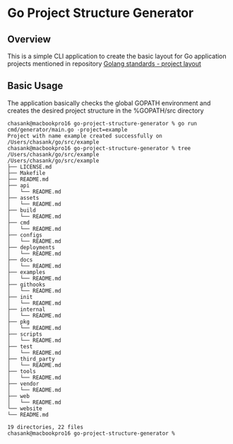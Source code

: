 # Go Project Structure Generator

## Overview

This is a simple CLI application to create the basic layout for Go application projects mentioned in repository [Golang standards - project layout](https://github.com/golang-standards/project-layout) 

## Basic Usage
The application basically checks the global GOPATH environment and creates the desired project structure in the %GOPATH/src directory 
```
chasank@macbookpro16 go-project-structure-generator % go run cmd/generator/main.go -project=example
Project with name example created successfully on /Users/chasank/go/src/example
chasank@macbookpro16 go-project-structure-generator % tree /Users/chasank/go/src/example
/Users/chasank/go/src/example
├── LICENSE.md
├── Makefile
├── README.md
├── api
│   └── README.md
├── assets
│   └── README.md
├── build
│   └── README.md
├── cmd
│   └── README.md
├── configs
│   └── README.md
├── deployments
│   └── README.md
├── docs
│   └── README.md
├── examples
│   └── README.md
├── githooks
│   └── README.md
├── init
│   └── README.md
├── internal
│   └── README.md
├── pkg
│   └── README.md
├── scripts
│   └── README.md
├── test
│   └── README.md
├── third_party
│   └── README.md
├── tools
│   └── README.md
├── vendor
│   └── README.md
├── web
│   └── README.md
└── website
└── README.md

19 directories, 22 files
chasank@macbookpro16 go-project-structure-generator % 
```
